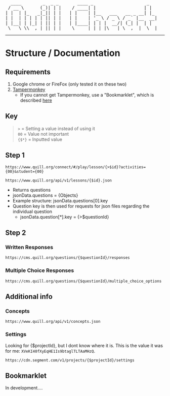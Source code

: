 <pre>
  ____        _  _ _       ____ _                    _   
 / __ \      (_)| | |    / ____| |                  | |  
| |  | |_   _|_|| | |   | |    | |__   ___   __ _ __| |_ 
| |  | | | | | || | |   | |    | '_ \ / _ \ / _` |__  __|
| |__| | |_| | || | |   | |____| | | |  __/| (_| |  | | 
 \___\_\\__,_| ||_|_|    \_____|_| |_|\___| \__,__|  \__|
</pre>
<hr />

# Structure / Documentation
## Requirements
1. Google chrome or FireFox (only tested it on these two)
2. [Tampermonkey](https://chromewebstore.google.com/detail/tampermonkey/dhdgffkkebhmkfjojejmpbldmpobfkfo)
	- If you cannot get Tampermonkey, use a "Bookmarklet", which is described [here](#bookmarklet)
## Key
> `>` = Setting a value instead of using it
> <br/>
> `00` = Value not important
> <br/>
> `{$*}` = Inputted value
## Step 1
```https
https://www.quill.org/connect/#/play/lesson/{>$id}?activities={00}&student={00}
```
```https
https://www.quill.org/api/v1/lessons/{$id}.json
```
- Returns questions
- jsonData.questions = {Objects}
- Example structure: jsonData.questions[0].key
- Question key is then used for requests for json files regarding the individual question
	- jsonData.question[*].key = {>$questionId}

<!-- Not Needed: https://www.quill.org/api/v1/questions/{$questionId}.json
	Returns question data
-->

## Step 2
### Written Responses
```https
https://cms.quill.org/questions/{$questionId}/responses
```
### Multiple Choice Responses
```https
https://cms.quill.org/questions/{$questionId}/multiple_choice_options
```

## Additional info
### Concepts
```https
https://www.quill.org/api/v1/concepts.json
```
### Settings
Looking for {$projectId}, but I dont know where it is. This is the value it was for me: `XVeKI40fXyEqHE1Is9btaglTLTAaMHzQ`.
```https
https://cdn.segment.com/v1/projects/{$projectId}/settings
```

## Bookmarklet
In development....